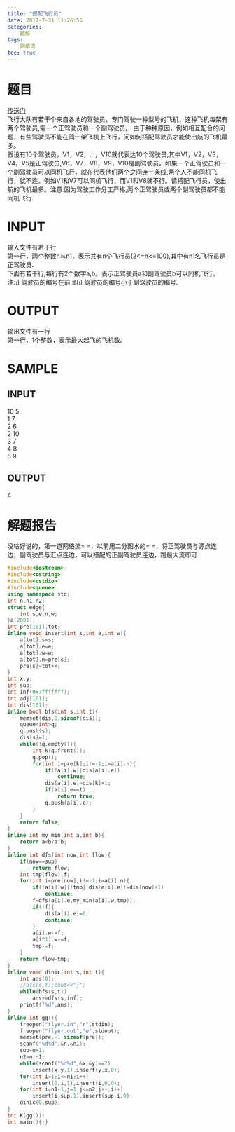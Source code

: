 ```yaml
---
title: "搭配飞行员"
date: 2017-7-31 11:26:55
categories:
	题解
tags:
	网络流
toc: true
---
```

# 题目
[传送门](http://cogs.pro/cogs/problem/problem.php?pid=14)  
飞行大队有若干个来自各地的驾驶员，专门驾驶一种型号的飞机，这种飞机每架有两个驾驶员,需一个正驾驶员和一个副驾驶员。<!--more-->
由于种种原因，例如相互配合的问题，有些驾驶员不能在同一架飞机上飞行，问如何搭配驾驶员才能使出航的飞机最多。  
假设有10个驾驶员，V1，V2，…，V10就代表达10个驾驶员,其中V1，V2，V3，V4，V5是正驾驶员,V6，V7，V8，V9，V10是副驾驶员。如果一个正驾驶员和一个副驾驶员可以同机飞行，就在代表他们两个之间连一条线,两个人不能同机飞行，就不连。例如V1和V7可以同机飞行，而V1和V8就不行。请搭配飞行员，使出航的飞机最多。注意:因为驾驶工作分工严格,两个正驾驶员或两个副驾驶员都不能同机飞行.  
# INPUT
输入文件有若干行  
第一行，两个整数n与n1，表示共有n个飞行员(2<=n<=100),其中有n1名飞行员是正驾驶员.  
下面有若干行,每行有2个数字a,b。表示正驾驶员a和副驾驶员b可以同机飞行。  
注:正驾驶员的编号在前,即正驾驶员的编号小于副驾驶员的编号.  
# OUTPUT
输出文件有一行  
第一行，1个整数，表示最大起飞的飞机数。  
# SAMPLE
## INPUT
10 5   
1 7  
2 6  
2 10  
3 7  
4 8  
5 9 
## OUTPUT
4
# 解题报告
没啥好说的，第一道网络流= =，以前用二分图水的= =，将正驾驶员与源点连边，副驾驶员与汇点连边，可以搭配的正副驾驶员连边，跑最大流即可
```c++
#include<iostream>
#include<cstring>
#include<cstdio>
#include<queue>
using namespace std;
int n,n1,n2;
struct edge{
	int s,e,n,w;
}a[2001];
int pre[101],tot;
inline void insert(int s,int e,int w){
	a[tot].s=s;
	a[tot].e=e;
	a[tot].w=w;
	a[tot].n=pre[s];
	pre[s]=tot++;
}
int x,y;
int sup;
int inf(0x7fffffff);
int adj[101];
int dis[101];
inline bool bfs(int s,int t){
	memset(dis,0,sizeof(dis));
	queue<int>q;
	q.push(s);
	dis[s]=1;
	while(!q.empty()){
		int k(q.front());
		q.pop();
	 	for(int i=pre[k];i!=-1;i=a[i].n){
			if(!a[i].w||dis[a[i].e])
				continue;
			dis[a[i].e]=dis[k]+1;
			if(a[i].e==t)
				return true;
			q.push(a[i].e);
        }
    }
    return false;
}
inline int my_min(int a,int b){
	return a<b?a:b;
}
inline int dfs(int now,int flow){
	if(now==sup)
		return flow;
	int tmp(flow),f;
	for(int i=pre[now];i!=-1;i=a[i].n){
		if(!a[i].w||!tmp||dis[a[i].e]!=dis[now]+1)
			continue;
		f=dfs(a[i].e,my_min(a[i].w,tmp));
		if(!f){
			dis[a[i].e]=0;
			continue;
		}
		a[i].w-=f;
		a[i^1].w+=f;
		tmp-=f;
	}
	return flow-tmp;
}
inline void dinic(int s,int t){
	int ans(0);
	//bfs(s,t);cout<<"j";
	while(bfs(s,t))
		ans+=dfs(s,inf);
	printf("%d",ans);
}
inline int gg(){
	freopen("flyer.in","r",stdin);
	freopen("flyer.out","w",stdout);
	memset(pre,-1,sizeof(pre));
	scanf("%d%d",&n,&n1);
	sup=n+1;
	n2=n-n1;
	while(scanf("%d%d",&x,&y)==2)
		insert(x,y,1),insert(y,x,0);
	for(int i=1;i<=n1;i++)
		insert(0,i,1),insert(i,0,0);
	for(int i=n1+1,j=1;j<=n2;j++,i++)
		insert(i,sup,1),insert(sup,i,0);
	dinic(0,sup);
}
int K(gg());
int main(){;}
```